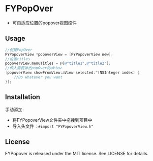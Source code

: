 # FYPopOver
- 可自适应位置的popover视图控件

## Usage

```Objective-C
//创建PopOver
FYPopoverView *popoverView = [FYPopoverView new];
//设置titles
popoverView.menuTitles = @[@"title1",@"title2"];
//传入需要弹出popOver的aView
[popoverView showFromView:aView selected:^(NSInteger index) {
    //Do whatever you want   
}];
```

## Installation

手动添加:
- 将FYPopoverView文件夹中拖拽到项目中
- 导入头文件：`#import "FYPopoverView.h"`

## License

FYPopover is released under the MIT license. See LICENSE for details.
